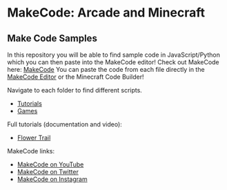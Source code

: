# MakeCode: Arcade and Minecraft

## Make Code Samples
In this repository you will be able to find sample code in JavaScript/Python which you can then paste into the MakeCode editor!
Check out MakeCode here: [MakeCode](https://makecode.microbit.org/)
You can paste the code from each file directly in the [MakeCode Editor](https://makecode.microbit.org/#editor) or the Minecraft Code Builder!

Navigate to each folder to find different scripts.
- [Tutorials](https://github.com/salmanmkc/MakeCodeJsScripts/tree/master/Arcade/Tutorials)
- [Games](https://github.com/salmanmkc/MakeCodeJsScripts/tree/master/Arcade/Games)

Full tutorials (documentation and video):
- [Flower Trail](https://github.com/salmanmkc/MakeCodeDemos/tree/master/Minecraft/Flower%20Trail)

MakeCode links:
- [MakeCode on YouTube](https://www.youtube.com/channel/UCye7YlvFUUQ1dSy0WZZ1T_Q)
- [MakeCode on Twitter](https://twitter.com/MSMakeCode)
- [MakeCode on Instagram](https://www.instagram.com/makecode/)


